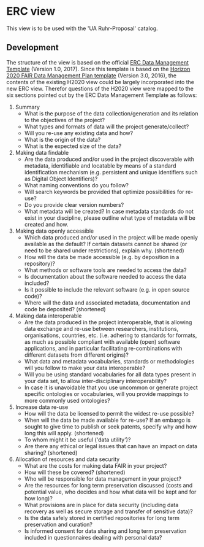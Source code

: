 # ERC view
This view is to be used with the 'UA Ruhr-Proposal' catalog.

## Development

The structure of the view is based on the official [ERC Data Management Template](ec.europa.eu/research/participants/data/ref/h2020/gm/reporting/h2020-erc-tpl-oa-data-mgt-plan_en.docx) (Version 1.0, 2017). Since this template is based on the [Horizon 2020 FAIR Data Management Plan template](https://ec.europa.eu/research/participants/data/ref/h2020/grants_manual/hi/oa_pilot/h2020-hi-oa-data-mgt_en.pdf) (Version 3.0, 2016), the contents of the existing H2020 view could be largely incorporated into the new ERC view. Therefor questions of the H2020 view were mapped to the six sections pointed out by the ERC Data Management Template as follows: 

1. Summary
    - What is the purpose of the data collection/generation and its relation to the objectives of the project?
    - What types and formats of data will the project generate/collect?
    - Will you re-use any existing data and how? 
    - What is the origin of the data? 
    - What is the expected size of the data? 
2. Making data findable
    - Are the data produced and/or used in the project discoverable with metadata, identifiable and locatable by means of a standard identification mechanism (e.g. persistent and unique identifiers such as Digital Object Identifiers)?
    - What naming conventions do you follow? 
    - Will search keywords be provided that optimize possibilities for re-use? 
    - Do you provide clear version numbers? 
    - What metadata will be created? In case metadata standards do not exist in your discipline, please outline what type of metadata will be created and how. 
3. Making data openly accessible
    - Which data produced and/or used in the project will be made openly available as the default? If certain datasets cannot be shared (or need to be shared under restrictions), explain why. (shortened)
    - How will the data be made accessible (e.g. by deposition in a repository)? 
    - What methods or software tools are needed to access the data? 
    - Is documentation about the software needed to access the data included? 
    - Is it possible to include the relevant software (e.g. in open source code)?
    - Where will the data and associated metadata, documentation and code be deposited? (shortened)
4. Making data interoperable
    - Are the data produced in the project interoperable, that is allowing data exchange and re-use between researchers, institutions, organisations, countries, etc. (i.e. adhering to standards for formats, as much as possible compliant with available (open) software applications, and in particular facilitating re-combinations with different datasets from different origins)?
    - What data and metadata vocabularies, standards or methodologies will you follow to make your data interoperable? 
    - Will you be using standard vocabularies for all data types present in your data set, to allow inter-disciplinary interoperability?
    - In case it is unavoidable that you use uncommon or generate project specific ontologies or vocabularies, will you provide mappings to more commonly used ontologies? 
5. Increase data re-use
    - How will the data be licensed to permit the widest re-use possible? 
    - When will the data be made available for re-use? If an embargo is sought to give time to publish or seek patents, specify why and how long this will apply. (shortened)
    - To whom might it be useful ('data utility')?
    - Are there any ethical or legal issues that can have an impact on data sharing? (shortened)
6. Allocation of resources and data security
    - What are the costs for making data FAIR in your project? 
    - How will these be covered? (shortened)
    - Who will be responsible for data management in your project?
    - Are the resources for long term preservation discussed (costs and potential value, who decides and how what data will be kept and for how long)? 
    - What provisions are in place for data security (including data recovery as well as secure storage and transfer of sensitive data)?
    - Is the data safely stored in certified repositories for long term preservation and curation? 
    - Is informed consent for data sharing and long term preservation included in questionnaires dealing with personal data? 
